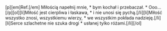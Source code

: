 [p][em]Ref.[/em] Miłością napełnij mnie, * bym kochał i przebaczał. * Ooo...[/p][ol][li]Miłość jest cierpliwa i łaskawa, * i nie unosi się pychą.[/li][li]Miłość wszystko znosi, wszystkiemu wierzy, * we wszystkim pokłada nadzieję.[/li][li]Serce szlachetne nie szuka drogi * usłanej tylko różami.[/li][/ol]